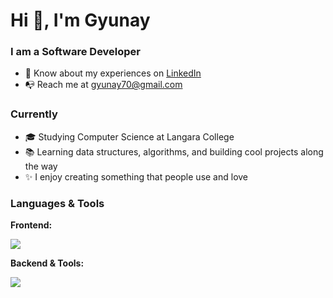<h1 align="left">Hi 👋, I'm Gyunay</h1>
<h3 align="left">I am a Software Developer</h3>

<ul>
  <li>📄 Know about my experiences on <a href="https://www.linkedin.com/in/gyunayK" target="blank">LinkedIn</a></li>
  <li>📭 Reach me at <a href="mailto:gyunay70@gmail.com">gyunay70@gmail.com</a></li>
</ul>

<!--- What I'm Doing Currently --->
<h3 align="left">Currently</h3>
<ul>
  <li>🎓 Studying Computer Science at Langara College</li>
  <li>📚 Learning data structures, algorithms, and building cool projects along the way</li>
  <li>✨ I enjoy creating something that people use and love</li>
</ul>


<!--- Skills --->
<h3 align="left">Languages & Tools</h3>
<p><b>Frontend:</b></p>
<a href="https://skillicons.dev">
  <img src="https://skillicons.dev/icons?i=vue,react,redux,ts,js,nextjs,html,css,materialui,styledcomponents,tailwind,sass,bootstrap" />
</a>

<p><b>Backend & Tools:</b></p>
<a href="https://skillicons.dev">
  <img src="https://skillicons.dev/icons?i=nodejs,express,mongodb,mysql,php,graphql,aws,jenkins,vercel,git,docker" />
</a>

<br>

<!--- Status & Language --->
<!--   <img alt="Top Langs" height="150px" src="https://github-readme-stats-tawny-six-61.vercel.app/api?username=gyunayK&show_icons=true&theme=radical" /> -->
<!-- <img alt="github stats" height="150px" src="https://github-readme-stats-tawny-six-61.vercel.app/api/top-langs/?username=gyunayK&layout=compact&theme=omni" /> -->
